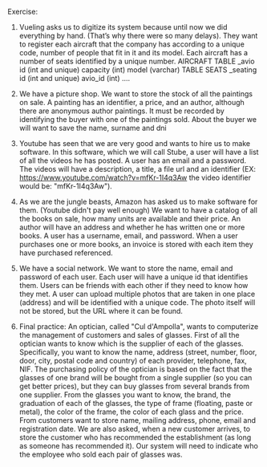 Exercise:
1. Vueling asks us to digitize its system because until now we did everything by hand. (That’s why there were so many delays).
They want to register each aircraft that the company has according to a unique code, number of people that fit in it and its model. Each aircraft has a number of seats identified by a unique number.
AIRCRAFT TABLE
_avio id (int and unique)
capacity (int)
model (varchar)
TABLE SEATS
_seating id (int and unique)
avio_id (int)
....

2. We have a picture shop. We want to store the stock of all the paintings on sale. A painting has an identifier, a price, and an author, although there are anonymous author paintings. It must be recorded by identifying the buyer with one of the paintings sold. About the buyer we will want to save the name, surname and dni

3. Youtube has seen that we are very good and wants to hire us to make software. In this software, which we will call Stube, a user will have a list of all the videos he has posted.
A user has an email and a password.
The videos will have a description, a title, a file url and an identifier (EX: https://www.youtube.com/watch?v=mfKr-1I4q3Aw the video identifier would be: "mfKr-1I4q3Aw").

4. As we are the jungle beasts, Amazon has asked us to make software for them. (Youtube didn't pay well enough)
We want to have a catalog of all the books on sale, how many units are available and their price. An author will have an address and whether he has written one or more books.
A user has a username, email, and password. When a user purchases one or more books, an invoice is stored with each item they have purchased referenced.

5. We have a social network. We want to store the name, email and password of each user. Each user will have a unique id that identifies them. Users can be friends with each other if they need to know how they met.
A user can upload multiple photos that are taken in one place (address) and will be identified with a unique code. The photo itself will not be stored, but the URL where it can be found.

6. Final practice:
An optician, called "Cul d'Ampolla", wants to computerize the management of customers and sales of glasses.
First of all the optician wants to know which is the supplier of each of the glasses.
Specifically, you want to know the name, address (street, number, floor, door, city, postal code and country) of each provider, telephone, fax, NIF.
The purchasing policy of the optician is based on the fact that the glasses of one brand will be bought from a single supplier (so you can get better prices), but they can buy glasses from several brands from one supplier. From the glasses you want to know, the brand, the graduation of each of the glasses, the type of frame (floating, paste or metal), the color of the frame, the color of each glass and the price.
From customers want to store name, mailing address, phone, email and registration date. We are also asked, when a new customer arrives, to store the customer who has recommended the establishment (as long as someone has recommended it).
Our system will need to indicate who the employee who sold each pair of glasses was.
